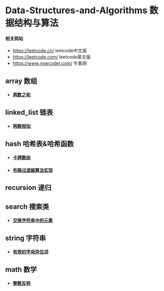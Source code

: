 # Data-Structures-and-Algorithms 数据结构与算法

#### 相关网站

- https://leetcode.cn/ leetcode中文版
- https://leetcode.com/ leetcode英文版
- https://www.nowcoder.com/ 牛客网

## array 数组

- #### [两数之和](src/main/java/array/two_sum/Solution1.java)

## linked_list 链表

- #### [两数相加](linked_list/add_two_numbers/Solution.java)

## hash 哈希表&哈希函数

- #### [卡牌数组](src/main/java/hash/x_of_a_kind_in_a_deck_of_cards/Solution.java)
- #### [布隆过滤器算法实现](src/main/java/hash/bloom_filter)

## recursion 递归

## search 搜索类

- #### [交换字符串中的元素](src/main/java/search/smallest_string_with_swaps/Solution.java)

## string 字符串

- #### [有效的字母异位词](src/main/java/string/valid_anagram/Solution.java)

## math 数学

- #### [整数反转](src/main/java/math/reverse/Solution.java)

